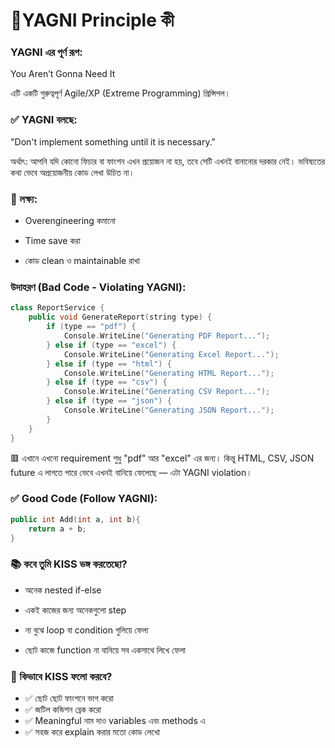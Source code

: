 # 🧠YAGNI Principle কী

### YAGNI এর পূর্ণ রূপ:

You Aren’t Gonna Need It

এটি একটি গুরুত্বপূর্ণ Agile/XP (Extreme Programming) প্রিন্সিপল।

### ✅ YAGNI বলছে:

"Don't implement something until it is necessary."

অর্থাৎ: আপনি যদি কোনো ফিচার বা ফাংশন এখন প্রয়োজন না হয়, তবে সেটি এখনই বানানোর দরকার নেই। ভবিষ্যতের কথা ভেবে অপ্রয়োজনীয় কোড লেখা উচিত না।

### 🎯 লক্ষ্য:

- Overengineering কমানো

- Time save করা

- কোড clean ও maintainable রাখা

### উদাহরণ (Bad Code - Violating YAGNI):

```cpp
class ReportService {
    public void GenerateReport(string type) {
        if (type == "pdf") {
            Console.WriteLine("Generating PDF Report...");
        } else if (type == "excel") {
            Console.WriteLine("Generating Excel Report...");
        } else if (type == "html") {
            Console.WriteLine("Generating HTML Report...");
        } else if (type == "csv") {
            Console.WriteLine("Generating CSV Report...");
        } else if (type == "json") {
            Console.WriteLine("Generating JSON Report...");
        }
    }
}


```

🟥 এখানে এখনো requirement শুধু "pdf" আর "excel" এর জন্য। কিন্তু HTML, CSV, JSON future এ লাগতে পারে ভেবে এখনই বানিয়ে ফেলেছে — এটা YAGNI violation।

### ✅ Good Code (Follow YAGNI):

```cpp
public int Add(int a, int b){
    return a + b;
}


```

### 📚 কবে তুমি KISS ভঙ্গ করতেছো?

- অনেক nested if-else

- একই কাজের জন্য অনেকগুলো step

- না বুঝে loop বা condition গুলিয়ে ফেলা

- ছোট কাজে function না বানিয়ে সব একসাথে লিখে ফেলা

### 🎯 কিভাবে KISS ফলো করবে?

- ✅ ছোট ছোট ফাংশনে ভাগ করো
- ✅ জটিল কন্ডিশন ব্রেক করো
- ✅ Meaningful নাম দাও variables এবং methods এ
- ✅ সহজ করে explain করার মতো কোড লেখো
